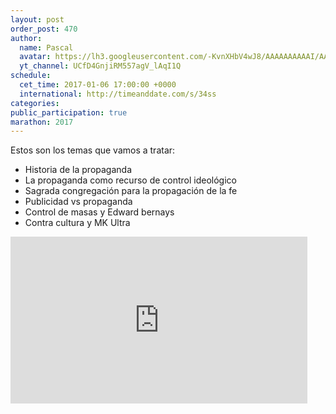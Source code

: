 ```yaml
---
layout: post
order_post: 470
author:
  name: Pascal
  avatar: https://lh3.googleusercontent.com/-KvnXHbV4wJ8/AAAAAAAAAAI/AAAAAAAAAnw/HUzzzNPZ7pY/s88-c-k-no/photo.jpg
  yt_channel: UCfD4GnjiRM557agV_lAqI1Q
schedule:
  cet_time: 2017-01-06 17:00:00 +0000
  international: http://timeanddate.com/s/34ss
categories:
public_participation: true
marathon: 2017
---
```

Estos son los temas que vamos a tratar:

- Historia de la propaganda
- La propaganda como recurso de control ideológico
- Sagrada congregación para la propagación de la fe
- Publicidad vs propaganda
- Control de masas y Edward bernays
- Contra cultura y MK Ultra

<iframe width="475" height="267" src="https://www.youtube.com/embed/a1vInpfQDnM" frameborder="0" allowfullscreen></iframe>
